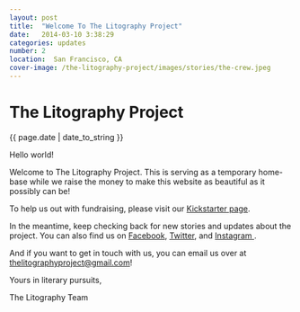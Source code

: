 ```yaml
---
layout: post
title:  "Welcome To The Litography Project"
date:   2014-03-10 3:38:29
categories: updates
number: 2
location:  San Francisco, CA
cover-image: /the-litography-project/images/stories/the-crew.jpeg
---
```


<div class="post-image" style="background-image:url('/the-litography-project/images/stories/the-crew.jpeg');">
<h1 class="post-title">The Litography Project</h1>
</div>

<p class="meta">{{ page.date | date_to_string }}</p>

<p>Hello world!</p>

<p>Welcome to The Litography Project. This is serving as a temporary home-base while we raise the money to make this website as beautiful as it possibly can be!</p>

<p>To help us out with fundraising, please visit our <a href=" http://kck.st/OdtNmZ">  Kickstarter page</a>.</p>

<p>In the meantime, keep checking back for new stories and updates about the project. You can also find us on <a href="https://www.facebook.com/thelitographyproject">Facebook</a>, <a href="https://twitter.com/litographysf">Twitter</a>, and <a href="http://instagram.com/thelitographyproject"> Instagram </a>.</p>

<p>And if you want to get in touch with us, you can email us over at <a href="mailto:thelitographyproject@gmail.com">thelitographyproject@gmail.com</a>!</p>

<p>Yours in literary pursuits, </p>

<p>The Litography Team</p>
